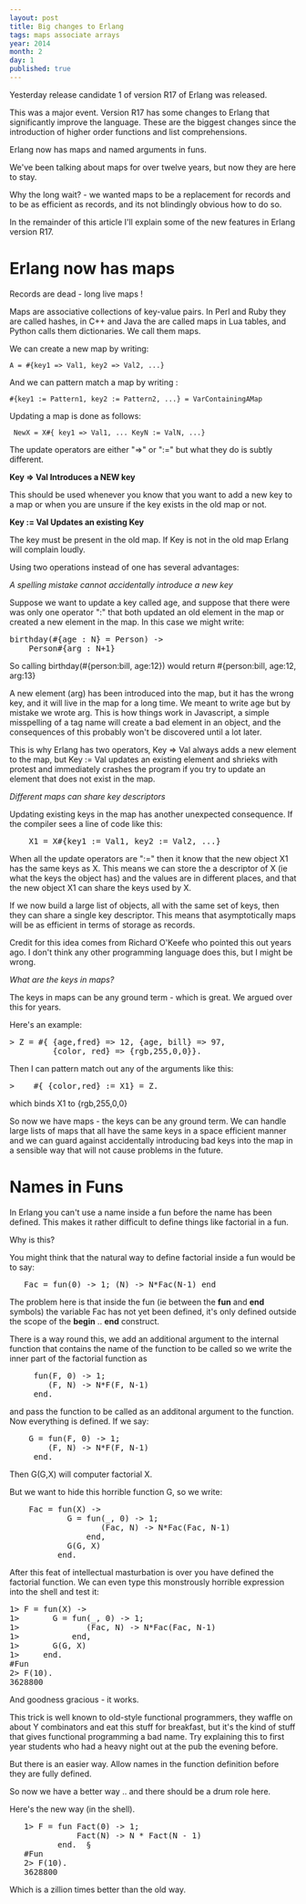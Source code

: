 ```yaml
---
layout: post
title: Big changes to Erlang
tags: maps associate arrays
year: 2014
month: 2
day: 1
published: true
---
```


Yesterday release candidate 1 of version R17 of Erlang
was released.

This was a major event. Version R17 has some changes to Erlang that
significantly improve the language. These are the biggest changes
since the introduction of higher order functions and list
comprehensions.

Erlang now has maps and named arguments in funs.

We've been talking about maps for over twelve years, but now they are
here to stay.

Why the long wait? - we wanted maps to be a replacement for records
and to be as efficient as records, and its not blindingly obvious how
to do so.

In the remainder of this article I'll explain some of the new features in
Erlang version R17.

# Erlang now has maps

Records are dead - long live maps !

Maps are associative collections of key-value pairs.  In Perl and Ruby
they are called hashes, in C++ and Java the are called maps in Lua
tables, and Python calls them dictionaries.  We call them maps.

We can create a new map by writing:

    A = #{key1 => Val1, key2 => Val2, ...}

And we can pattern match a map by writing :

    #{key1 := Pattern1, key2 := Pattern2, ...} = VarContainingAMap

Updating a map is done as follows:

     NewX = X#{ key1 => Val1, ... KeyN := ValN, ...}

The update operators are either "=>" or ":=" but what they do is
subtly different.

<b>Key => Val Introduces a NEW key</b>

This should be used whenever you know that you want to add a new key
to a map or when you are unsure if the key exists in the old map or not.

<b>Key := Val Updates an existing Key</b>

The key must be present in the old map.
If Key is not in the old map Erlang will complain loudly.

Using two operations instead of one has several advantages:

<i>A spelling mistake cannot accidentally introduce a new key </i>


Suppose we want to update a key called age, and suppose that there
were was only one operator ":" that both updated an old element in the
map or created a new element in the map.  In this case we might write:


<pre>
birthday(#{age : N} = Person) ->
    Person#{arg : N+1}
</pre>

So calling birthday(#{person:bill, age:12}) would 
return #{person:bill, age:12, arg:13}

A new element (arg) has been introduced into the map, but it has the
wrong key, and it will live in the map for a long time.  We meant to
write age but by mistake we wrote arg.  This is how things work in
Javascript, a simple misspelling of a tag name will create a bad
element in an object, and the consequences of this probably won't be
discovered until a lot later.

This is why Erlang has two operators, Key => Val always adds a new
element to the map, but Key := Val updates an existing element and
shrieks with protest and immediately crashes the program if you try to
update an element that does not exist in the map.

<i>Different maps can share key descriptors</i>

Updating existing keys in the map has another unexpected consequence.
If the compiler sees a line of code like this:
    
<pre>
    X1 = X#{key1 := Val1, key2 := Val2, ...}
</pre>

When all the update operators are ":=" then it know that the new
object X1 has the same keys as X. This means we can store the a
descriptor of X (ie what the keys the object has) and the values are
in different places, and that the new object X1 can share the keys
used by X.

If we now build a large list of objects, all with the same set of
keys, then they can share a single key descriptor. This means that
asymptotically maps will be as efficient in terms of storage as
records.

Credit for this idea comes from Richard O'Keefe who pointed
this out years ago. I don't think any other programming language does this,
but I might be wrong.

<i>What are the keys in maps?</i>

The keys in maps can be any ground term - which is great. We argued
over this for years.

Here's an example:

<pre>
> Z = #{ {age,fred} => 12, {age, bill} => 97, 
         {color, red} => {rgb,255,0,0}}.
</pre>

Then I can pattern match out any of the arguments like this:

<pre>
>    #{ {color,red} := X1} = Z.
</pre>


which binds X1 to {rgb,255,0,0}

So now we have maps - the keys can be any ground term. We can handle
large lists of maps that all have the same keys in a space efficient manner
and we can guard against accidentally introducing bad keys into the map
in a sensible way that will not cause problems in the future.

# Names in Funs

In Erlang you can't use a name inside a fun before the name has been defined. This
makes it rather difficult to define things like factorial in a fun.

Why is this?

You might think that the natural way to define factorial inside a fun
would be to say:

<pre>
   Fac = fun(0) -> 1; (N) -> N*Fac(N-1) end
</pre>

The problem here is that inside the fun (ie between the <b>fun</b> and
<b>end</b> symbols) the variable Fac has not yet been defined, it's
only defined outside the scope of the <b>begin</b> .. <b>end</b>
construct.

There is a way round this, we add an additional argument to the
internal function that contains the name of the function to be called
so we write the inner part of the factorial function as

<pre>
     fun(F, 0) -> 1;
        (F, N) -> N*F(F, N-1)
     end.
</pre>

and pass the function to be called as an additonal argument to the function.
Now everything is defined. If we say:

<pre>
    G = fun(F, 0) -> 1;
        (F, N) -> N*F(F, N-1)
     end.
</pre>

Then G(G,X) will computer factorial X.

But we want to hide this horrible function G, so we write:

<pre>
    Fac = fun(X) ->
            G = fun(_, 0) -> 1;
                   (Fac, N) -> N*Fac(Fac, N-1)
                end,
            G(G, X)
          end.
</pre>

 After this feat of intellectual masturbation is over you have defined
the factorial function. We can even type this monstrously horrible
expression into the shell and test it:

<pre>
1> F = fun(X) ->
1>       G = fun(_, 0) -> 1;
1>              (Fac, N) -> N*Fac(Fac, N-1)
1>           end,
1>       G(G, X)
1>     end.
#Fun<erl_eval.6.71889879>
2> F(10).
3628800
</pre>

And goodness gracious - it works.

This trick is well known to old-style functional programmers, they
waffle on about Y combinators and eat this stuff for breakfast, but
it's the kind of stuff that gives functional programming a bad
name. Try explaining this to first year students who had a heavy night
out at the pub the evening before.

But there is an easier way. Allow names in the function definition before
they are fully defined.

So now we have a better way .. and there should be a drum role here.

Here's the new way (in the shell).

<pre>
   1> F = fun Fact(0) -> 1; 
              Fact(N) -> N * Fact(N - 1) 
          end.  §
   #Fun<erl_eval.30.71889879>
   2> F(10).
   3628800
</pre>

Which is a zillion times better than the old way.






